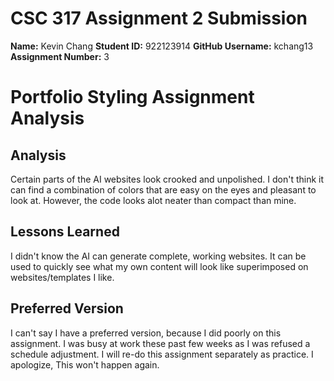 # CSC 317 Assignment 2 Submission

**Name:** Kevin Chang
**Student ID:** 922123914 
**GitHub Username:** kchang13  
**Assignment Number:** 3

# Portfolio Styling Assignment Analysis

## Analysis
Certain parts of the AI websites look crooked and unpolished. I don't think it can find a combination of colors that are easy on the eyes and pleasant to look at. However, the code looks alot neater than compact than mine.

## Lessons Learned
I didn't know the AI can generate complete, working websites. It can be used to quickly see what my own content will look like superimposed on websites/templates I like.

## Preferred Version
I can't say I have a preferred version, because I did poorly on this assignment. I was busy at work these past few weeks as I was refused a schedule adjustment. I will re-do this assignment separately as practice. I apologize, This won't happen again.